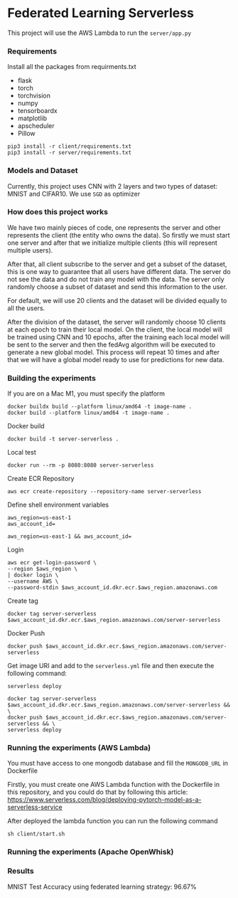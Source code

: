 # Federated Learning Serverless
This project will use the AWS Lambda to run the `server/app.py`

### Requirements
Install all the packages from requirments.txt

- flask
- torch
- torchvision
- numpy
- tensorboardx
- matplotlib
- apscheduler
- Pillow
```
pip3 install -r client/requirements.txt
pip3 install -r server/requirements.txt
```

### Models and Dataset
Currently, this project uses CNN with 2 layers and two types of dataset: MNIST and CIFAR10. We use `SGD` as optimizer

### How does this project works
We have two mainly pieces of code, one represents the server and other represents the client (the entity who owns 
the data). So firstly we must start one server and after that we initialize multiple clients (this will 
represent multiple users).

After that, all client subscribe to the server and get a subset of the dataset, this is one way to guarantee that all
users have different data. The server do not see the data and do not train any model with the data. The server 
only randomly choose a subset of dataset and send this information to the user.

For default, we will use 20 clients and the dataset will be divided equally to all the users.

After the division of the dataset, the server will randomly choose 10 clients at each epoch to train their local model.
On the client, the local model will be trained using CNN and 10 epochs, after the training each local model will be
sent to the server and then the fedAvg algorithm will be executed to generate a new global model. 
This process will repeat 10 times and after that we will have a global model ready to use for predictions for new data.

### Building the experiments
If you are on a Mac M1, you must specify the platform
```
docker buildx build --platform linux/amd64 -t image-name .
docker build --platform linux/amd64 -t image-name .
```

Docker build
```
docker build -t server-serverless .
```

Local test
```
docker run --rm -p 8080:8080 server-serverless
```


Create ECR Repository
```
aws ecr create-repository --repository-name server-serverless
```

Define shell environment variables
```
aws_region=us-east-1
aws_account_id=

aws_region=us-east-1 && aws_account_id=
```

Login
```
aws ecr get-login-password \
--region $aws_region \
| docker login \
--username AWS \
--password-stdin $aws_account_id.dkr.ecr.$aws_region.amazonaws.com
```

Create tag
```
docker tag server-serverless $aws_account_id.dkr.ecr.$aws_region.amazonaws.com/server-serverless
```
Docker Push
```
docker push $aws_account_id.dkr.ecr.$aws_region.amazonaws.com/server-serverless
```

Get image URI and add to the `serverless.yml` file and then execute the following command:
```
serverless deploy
```

```
docker tag server-serverless $aws_account_id.dkr.ecr.$aws_region.amazonaws.com/server-serverless && \
docker push $aws_account_id.dkr.ecr.$aws_region.amazonaws.com/server-serverless && \
serverless deploy
```

### Running the experiments (AWS Lambda)
You must have access to one mongodb database and fill the `MONGODB_URL` in Dockerfile

Firstly, you must create one AWS Lambda function with the Dockerfile in this repository, and you could do that by
following this article: https://www.serverless.com/blog/deploying-pytorch-model-as-a-serverless-service

After deployed the lambda function you can run the following command
```
sh client/start.sh
```

### Running the experiments (Apache OpenWhisk)

### Results
MNIST Test Accuracy using federated learning strategy: 96.67%
